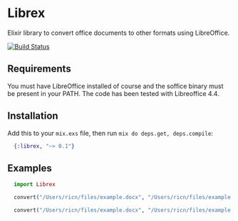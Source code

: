 Librex
======

Elixir library to convert office documents to other formats using LibreOffice.

[![Build Status](https://travis-ci.org/ricn/libreconv.png?branch=master)](https://travis-ci.org/ricn/libreconv)

## Requirements

You must have LibreOffice installed of course and the soffice binary must be present in your PATH.
The code has been tested with Libreoffice 4.4.

## Installation

Add this to your `mix.exs` file, then run `mix do deps.get, deps.compile`:

```elixir
  {:librex, "~> 0.1"}
```

## Examples
```elixir
  import Librex

  convert("/Users/ricn/files/example.docx", "/Users/ricn/files/example.pdf")

  convert("/Users/ricn/files/example.docx", "/Users/ricn/files/example.odt")
```
